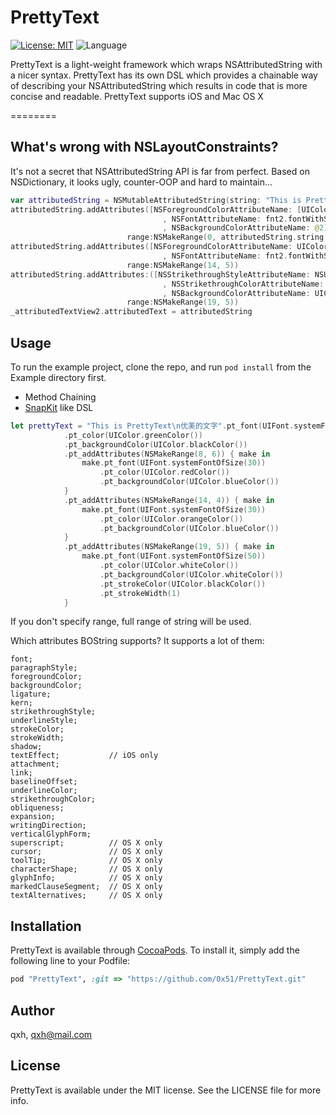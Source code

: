 # PrettyText

<!--[![Pod Version](https://img.shields.io/cocoapods/v/PrettyText.svg?style=flat)](http://cocoadocs.org/docsets/PrettyText/)-->
[![License: MIT](https://img.shields.io/badge/license-MIT-blue.svg?style=flat)](https://github.com/0x51/PrettyText/blob/master/LICENSE)
![Language](https://img.shields.io/badge/language-Swift-brightgreen.svg?style=flat)
<!--[![Build Status](https://travis-ci.org/PhamBaTho/BTNavigationDropdownMenu.svg?branch=master)](https://travis-ci.org/qxh/PrettyText)-->

PrettyText is a light-weight framework which wraps NSAttributedString with a nicer syntax. PrettyText has its own DSL which provides a chainable way of describing your NSAttributedString which results in code that is more concise and readable.
PrettyText supports iOS and Mac OS X

========

## What's wrong with NSLayoutConstraints?
It's not a secret that NSAttributedString API is far from perfect. Based on NSDictionary, it looks ugly, counter-OOP and hard to maintain...

```swift
var attributedString = NSMutableAttributedString(string: "This is PrettyText\n优美的文字")
attributedString.addAttributes([NSForegroundColorAttributeName: [UIColor greenColor]
                                  , NSFontAttributeName: fnt2.fontWithSize(20)
                                  , NSBackgroundColorAttributeName: @2],
                          range:NSMakeRange(0, attributedString.string.charactors.count))
attributedString.addAttributes([NSForegroundColorAttributeName: UIColor.blueColor()
                                  , NSFontAttributeName: fnt2.fontWithSize(30)
                          range:NSMakeRange(14, 5))
attributedString.addAttributes:([NSStrikethroughStyleAttributeName: NSUnderlineStyleSingle.rawValue
                                  , NSStrikethroughColorAttributeName: UIColor.redColor()
                                  , NSBackgroundColorAttributeName: UIColor.yellowColor()]
                          range:NSMakeRange(19, 5))
_attributedTextView2.attributedText = attributedString
```

## Usage

To run the example project, clone the repo, and run `pod install` from the Example directory first.

* Method Chaining
* [SnapKit](https://github.com/SnapKit/SnapKit) like DSL

```swift
let prettyText = "This is PrettyText\n优美的文字".pt_font(UIFont.systemFontOfSize(20))
            .pt_color(UIColor.greenColor())
            .pt_backgroundColor(UIColor.blackColor())
            .pt_addAttributes(NSMakeRange(8, 6)) { make in
                make.pt_font(UIFont.systemFontOfSize(30))
                    .pt_color(UIColor.redColor())
                    .pt_backgroundColor(UIColor.blueColor())
            }
            .pt_addAttributes(NSMakeRange(14, 4)) { make in
                make.pt_font(UIFont.systemFontOfSize(30))
                    .pt_color(UIColor.orangeColor())
                    .pt_backgroundColor(UIColor.blueColor())
            }
            .pt_addAttributes(NSMakeRange(19, 5)) { make in
                make.pt_font(UIFont.systemFontOfSize(50))
                    .pt_color(UIColor.whiteColor())
                    .pt_backgroundColor(UIColor.whiteColor())
                    .pt_strokeColor(UIColor.blackColor())
                    .pt_strokeWidth(1)
            }
```

If you don't specify range, full range of string will be used.

Which attributes BOString supports? It supports a lot of them:

```
font;
paragraphStyle;
foregroundColor;
backgroundColor;
ligature;
kern;
strikethroughStyle;
underlineStyle;
strokeColor;
strokeWidth;
shadow;
textEffect;           // iOS only
attachment;
link;
baselineOffset;
underlineColor;
strikethroughColor;
obliqueness;
expansion;
writingDirection;
verticalGlyphForm;
superscript;          // OS X only
cursor;               // OS X only
toolTip;              // OS X only
characterShape;       // OS X only
glyphInfo;            // OS X only
markedClauseSegment;  // OS X only
textAlternatives;     // OS X only
```

## Installation

PrettyText is available through [CocoaPods](http://cocoapods.org). To install
it, simply add the following line to your Podfile:

```ruby
pod "PrettyText", :git => "https://github.com/0x51/PrettyText.git"
```

## Author

qxh, qxh@mail.com

## License

PrettyText is available under the MIT license. See the LICENSE file for more info.
